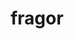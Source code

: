 ---
title: fragor
meaning: crash
ch: four
pos: nounthird
genitive: fragōris
abbgender: m.
abbgender2: masc.
gender: masculine
declension: third
---